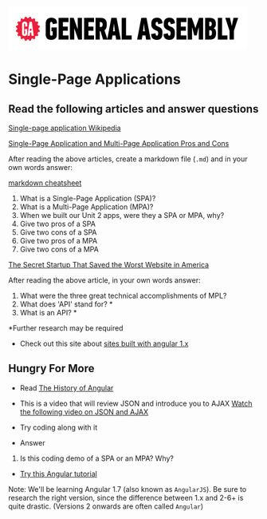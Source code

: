 [![General Assembly Logo](/ga_cog.png)](https://generalassemb.ly)

# Single-Page Applications

## Read the following articles and answer questions

[Single-page application Wikipedia](https://en.wikipedia.org/wiki/Single-page_application)

[Single-Page Application and Multi-Page Application Pros and Cons](https://medium.com/@NeotericEU/single-page-application-vs-multiple-page-application-2591588efe58)

After reading the above articles, create a markdown file (`.md`) and in your own words answer:

[markdown cheatsheet](https://github.com/adam-p/markdown-here/wiki/Markdown-Cheatsheet)

1. What is a Single-Page Application (SPA)?
2. What is a Multi-Page Application (MPA)?
3. When we built our Unit 2 apps, were they a SPA or MPA, why?
4. Give two pros of a SPA
5. Give two cons of a SPA
6. Give two pros of a MPA
7. Give two cons of a MPA

[The Secret Startup That Saved the Worst Website in America](https://www.theatlantic.com/technology/archive/2015/07/the-secret-startup-saved-healthcare-gov-the-worst-website-in-america/397784/)

After reading the above article, in your own words answer:

1. What were the three great technical accomplishments of MPL?
2. What does 'API' stand for? \*
3. What is an API? \*

\*Further research may be required

- Check out this site about [sites built with angular 1.x](https://www.madewithangular.com/categories/angularjs)

## Hungry For More

- Read [The History of Angular](https://medium.com/the-startup-lab-blog/the-history-of-angular-3e36f7e828c7)

- This is a video that will review JSON and introduce you to AJAX
  [Watch the following video on JSON and AJAX](https://www.youtube.com/watch?v=rJesac0_Ftw)
- Try coding along with it
- Answer

1. Is this coding demo of a SPA or an MPA? Why?

- [Try this Angular tutorial](https://www.codeschool.com/courses/shaping-up-with-angularjs)

Note: We'll be learning Angular 1.7 (also known as `AngularJS`). Be sure to research the right version, since the difference between 1.x and 2-6+ is quite drastic. (Versions 2 onwards are often called `Angular`)
